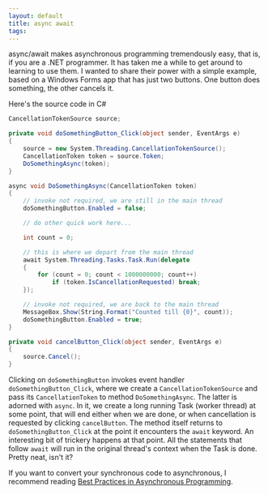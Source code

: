 ```yaml
---
layout: default
title: async await
tags:
---
```


async/await makes asynchronous programming tremendously easy, that is, if you are a .NET programmer. It has taken me a while to get around to learning to use them. I wanted to share their power with a simple example, based on a Windows Forms app that has just two buttons. One button does something, the other cancels it. 

Here's the source code in C#

```c#
CancellationTokenSource source;

private void doSomethingButton_Click(object sender, EventArgs e)
{
    source = new System.Threading.CancellationTokenSource();
    CancellationToken token = source.Token;
    DoSomethingAsync(token);
}

async void DoSomethingAsync(CancellationToken token)
{
    // invoke not required, we are still in the main thread
    doSomethingButton.Enabled = false;

    // do other quick work here...

    int count = 0;

    // this is where we depart from the main thread
    await System.Threading.Tasks.Task.Run(delegate
    {
        for (count = 0; count < 1000000000; count++) 
            if (token.IsCancellationRequested) break;
    });

    // invoke not required, we are back to the main thread
    MessageBox.Show(String.Format("Counted till {0}", count));
    doSomethingButton.Enabled = true;
}

private void cancelButton_Click(object sender, EventArgs e)
{
    source.Cancel();
}
```

Clicking on `doSomethingButton` invokes event handler `doSomethingButton_Click`, where we create a `CancellationTokenSource` and pass its `CancellationToken` to method `DoSomethingAsync`. The latter is adorned with `async`. In it, we create a long running Task (worker thread) at some point, that will end either when we are done, or when cancellation is requested by clicking `cancelButton`. The method itself returns to `doSomethingButton_Click` at the point it encounters the `await` keyword. An interesting bit of trickery happens at that point. All the statements that follow `await` will run in the original thread's context when the Task is done. Pretty neat, isn't it?

If you want to convert your synchronous code to asynchronous, I recommend reading [Best Practices in Asynchronous Programming](https://msdn.microsoft.com/en-us/magazine/jj991977.aspx).
